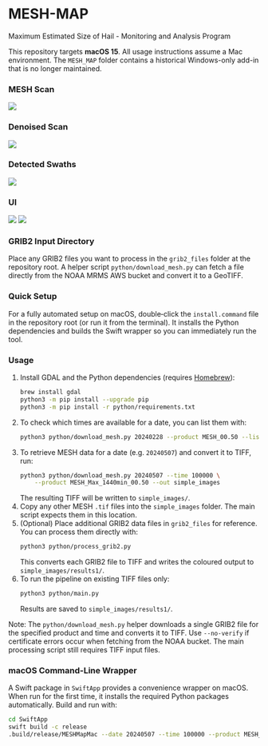 # MESH-MAP
Maximum Estimated Size of Hail - Monitoring and Analysis Program

This repository targets **macOS 15**. All usage instructions assume a Mac
environment. The `MESH_MAP` folder contains a historical Windows-only add-in
that is no longer maintained.

### MESH Scan
![](https://github.com/Northern-Tornadoes-Project/MESH-MAP/blob/main/images/mesh.png)

### Denoised Scan
![](https://github.com/Northern-Tornadoes-Project/MESH-MAP/blob/main/images/mesh_denoised.png)

### Detected Swaths
![](https://github.com/Northern-Tornadoes-Project/MESH-MAP/blob/main/images/swaths.png)

### UI
![](https://github.com/Northern-Tornadoes-Project/MESH-MAP/blob/main/images/ui1.png)
![](https://github.com/Northern-Tornadoes-Project/MESH-MAP/blob/main/images/ui2.png)

### GRIB2 Input Directory
Place any GRIB2 files you want to process in the `grib2_files` folder at the repository root.  A helper script `python/download_mesh.py` can fetch a file directly from the NOAA MRMS AWS bucket and convert it to a GeoTIFF.

### Quick Setup
For a fully automated setup on macOS, double‑click the `install.command` file in
the repository root (or run it from the terminal). It installs the Python
dependencies and builds the Swift wrapper so you can immediately run the tool.

### Usage
1. Install GDAL and the Python dependencies (requires [Homebrew](https://brew.sh)):
   ```bash
   brew install gdal
   python3 -m pip install --upgrade pip
   python3 -m pip install -r python/requirements.txt
   ```
2. To check which times are available for a date, you can list them with:
   ```bash
   python3 python/download_mesh.py 20240228 --product MESH_00.50 --list-times
   ```
3. To retrieve MESH data for a date (e.g. `20240507`) and convert it to TIFF, run:
   ```bash
   python3 python/download_mesh.py 20240507 --time 100000 \
       --product MESH_Max_1440min_00.50 --out simple_images
   ```
   The resulting TIFF will be written to `simple_images/`.
4. Copy any other MESH `.tif` files into the `simple_images` folder. The main script expects them in this location.
5. (Optional) Place additional GRIB2 data files in `grib2_files` for reference. You can process them directly with:
   ```bash
   python3 python/process_grib2.py
   ```
   This converts each GRIB2 file to TIFF and writes the coloured output to `simple_images/results1/`.
6. To run the pipeline on existing TIFF files only:
   ```bash
   python3 python/main.py
   ```
   Results are saved to `simple_images/results1/`.

Note: The `python/download_mesh.py` helper downloads a single GRIB2 file for the specified product and time and converts it to TIFF. Use `--no-verify` if certificate errors occur when fetching from the NOAA bucket. The main processing script still requires TIFF input files.

### macOS Command-Line Wrapper
A Swift package in `SwiftApp` provides a convenience wrapper on macOS. When run
for the first time, it installs the required Python packages automatically.
Build and run with:
```bash
cd SwiftApp
swift build -c release
.build/release/MESHMapMac --date 20240507 --time 100000 --product MESH_Max_1440min_00.50
```


